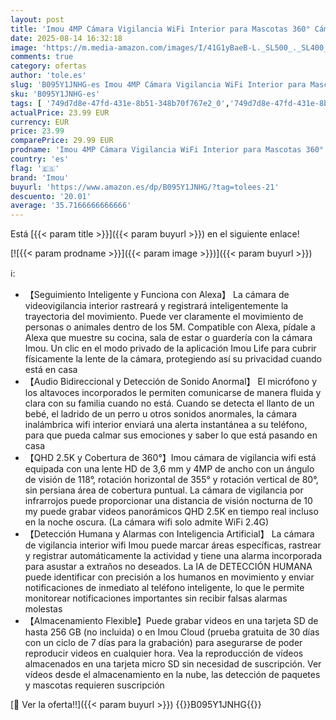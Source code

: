 ```yaml
---
layout: post
title: 'Imou 4MP Cámara Vigilancia WiFi Interior para Mascotas 360° Cámara IP WiFi con Detección de Humano  Visión Nocturna  Audio Bidireccional  Control Remoto  Modo Privacidad Compatible con Alexa'
date: 2025-08-14 16:32:18
image: 'https://m.media-amazon.com/images/I/41G1yBaeB-L._SL500_._SL400_.jpg'
comments: true
category: ofertas
author: 'tole.es'
slug: 'B095Y1JNHG-es Imou 4MP Cámara Vigilancia WiFi Interior para Mascotas...'
sku: 'B095Y1JNHG-es'
tags: [ '749d7d8e-47fd-431e-8b51-348b70f767e2_0','749d7d8e-47fd-431e-8b51-348b70f767e2_101','749d7d8e-47fd-431e-8b51-348b70f767e2_6901','749d7d8e-47fd-431e-8b51-348b70f767e2_8501','Arborist Merchandising Root','Bricolaje y herramientas','CCTV ES','CML-Tech','Cámaras de vigilancia','Cámaras de vigilancia en domo','Electrónica','Fotografía y videocámaras','Los favoritos de nuestros clientes: Electrónica','Self Service','Smart Home and Security','Special Features Stores','Tech all','Top Brands Tech Cameras','Top Brands Tech Selection','alexa','f8a41b96-6bb6-4d7d-bb5b-67f8fcd7c327_0','f8a41b96-6bb6-4d7d-bb5b-67f8fcd7c327_3001','imou','🇪🇸', ]
actualPrice: 23.99 EUR
currency: EUR
price: 23.99
comparePrice: 29.99 EUR
prodname: 'Imou 4MP Cámara Vigilancia WiFi Interior para Mascotas 360° Cámara IP WiFi con Detección de Humano  Visión Nocturna  Audio Bidireccional  Control Remoto  Modo Privacidad Compatible con Alexa'
country: 'es'
flag: '🇪🇸'
brand: 'Imou'
buyurl: 'https://www.amazon.es/dp/B095Y1JNHG/?tag=tolees-21'
descuento: '20.01'
average: '35.7166666666666'
---
```


Está [{{< param title >}}]({{< param buyurl >}}) en el siguiente enlace!

[![{{< param prodname >}}]({{< param image >}})]({{< param buyurl >}})

ℹ️:

- 【Seguimiento Inteligente y Funciona con Alexa】 La cámara de videovigilancia interior rastreará y registrará inteligentemente la trayectoria del movimiento. Puede ver claramente el movimiento de personas o animales dentro de los 5M. Compatible con Alexa, pídale a Alexa que muestre su cocina, sala de estar o guardería con la cámara Imou. Un clic en el modo privado de la aplicación Imou Life para cubrir físicamente la lente de la cámara, protegiendo así su privacidad cuando está en casa
- 【Audio Bidireccional y Detección de Sonido Anormal】 El micrófono y los altavoces incorporados le permiten comunicarse de manera fluida y clara con su familia cuando no está. Cuando se detecta el llanto de un bebé, el ladrido de un perro u otros sonidos anormales, la cámara inalámbrica wifi interior enviará una alerta instantánea a su teléfono, para que pueda calmar sus emociones y saber lo que está pasando en casa
- 【QHD 2.5K y Cobertura de 360​°】Imou cámara de vigilancia wifi está equipada con una lente HD de 3,6 mm y 4MP de ancho con un ángulo de visión de 118°, rotación horizontal de 355° y rotación vertical de 80°, sin persiana área de cobertura puntual. La cámara de vigilancia por infrarrojos puede proporcionar una distancia de visión nocturna de 10 my puede grabar videos panorámicos QHD 2.5K en tiempo real incluso en la noche oscura. (La cámara wifi solo admite WiFi 2.4G)
- 【Detección Humana y Alarmas con Inteligencia Artificial】 La cámara de vigilancia interior wifi Imou puede marcar áreas específicas, rastrear y registrar automáticamente la actividad y tiene una alarma incorporada para asustar a extraños no deseados. La IA de DETECCIÓN HUMANA puede identificar con precisión a los humanos en movimiento y enviar notificaciones de inmediato al teléfono inteligente, lo que le permite monitorear notificaciones importantes sin recibir falsas alarmas molestas
- 【Almacenamiento Flexible】Puede grabar videos en una tarjeta SD de hasta 256 GB (no incluida) o en Imou Cloud (prueba gratuita de 30 días con un ciclo de 7 días para la grabación) para asegurarse de poder reproducir videos en cualquier hora. Vea la reproducción de vídeos almacenados en una tarjeta micro SD sin necesidad de suscripción. Ver vídeos desde el almacenamiento en la nube, las detección de paquetes y mascotas requieren suscripción

[🛒 Ver la oferta!!]({{< param buyurl >}})
{{<world>}}B095Y1JNHG{{</world>}}

